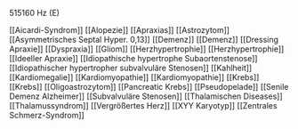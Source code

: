 515160 Hz (E)

[[Aicardi-Syndrom]]
[[Alopezie]]
[[Apraxias]]
[[Astrozytom]]
[[Asymmetrisches Septal Hyper. 0,13]]
[[Demenz]]
[[Demenz]]
[[Dressing Apraxie]]
[[Dyspraxia]]
[[Gliom]]
[[Herzhypertrophie]]
[[Herzhypertrophie]]
[[Ideeller Apraxie]]
[[Idiopathische hypertrophe Subaortenstenose]]
[[Idiopathischer hypertropher subvalvuläre Stenosen]]
[[Kahlheit]]
[[Kardiomegalie]]
[[Kardiomyopathie]]
[[Kardiomyopathie]]
[[Krebs]]
[[Krebs]]
[[Oligoastrozytom]]
[[Pancreatic Krebs]]
[[Pseudopelade]]
[[Senile Demenz Alzheimer]]
[[Subvalvuläre Stenosen]]
[[Thalamischen Diseases]]
[[Thalamussyndrom]]
[[Vergrößertes Herz]]
[[XYY Karyotyp]]
[[Zentrales Schmerz-Syndrom]]